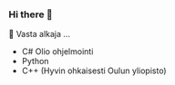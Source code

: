 ### Hi there 👋

🌱 Vasta alkaja  ...

- C# Olio ohjelmointi
- Python
- C++  (Hyvin ohkaisesti Oulun yliopisto)

<!--
**NauhaJ/NAUHAJ** is a ✨ _special_ ✨ repository because its `README.md` (this file) appears on your GitHub profile.

Here are some ideas to get you started:

- 🔭 I’m currently working on ...
- 🌱 I’m currently learning ...
- 👯 I’m looking to collaborate on ...
- 🤔 I’m looking for help with ...
- 💬 Ask me about ...
- 📫 How to reach me: ...
- 😄 Pronouns: ...
- ⚡ Fun fact: ...
-->
